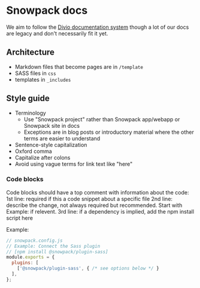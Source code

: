 # Snowpack docs

We aim to follow the [Divio documentation system](https://documentation.divio.com/introduction/) though a lot of our docs are legacy and don't necessarily fit it yet.

## Architecture

- Markdown files that become pages are in `/template`
- SASS files in `css`
- templates in `_includes`

## Style guide

- Terminology
  - Use "Snowpack project" rather than Snowpack app/webapp or Snowpack site in docs
  - Exceptions are in blog posts or introductory material where the other terms are easier to understand
- Sentence-style capitalization
- Oxford comma
- Capitalize after colons
- Avoid using vague terms for link text like "here"

### Code blocks

Code blocks should have a top comment with information about the code:
1st line: required if this a code snippet about a specific file
2nd line: describe the change, not always required but recommended. Start with Example: if relevent.
3rd line: if a dependency is implied, add the npm install script here

Example:

```js
// snowpack.config.js
// Example: Connect the Sass plugin
// [npm install @snowpack/plugin-sass]
module.exports = {
  plugins: [
    ['@snowpack/plugin-sass', { /* see options below */ }
  ],
};
```
